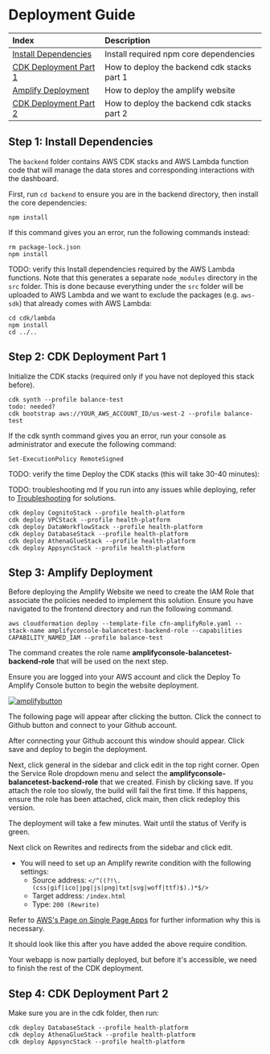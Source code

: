 # Deployment Guide


| Index                                                      | Description                                               |
|:-----------------------------------------------------------|:----------------------------------------------------------| 
| [Install Dependencies](#step-1-install-dependencies)       | Install required npm core dependencies                    |
| [CDK Deployment Part 1](#step-2-cdk-deployment-part-1)                   | How to deploy the backend cdk stacks part 1                     |
| [Amplify Deployment](#step-3-amplify-deployment)                   | How to deploy the amplify website                      |
| [CDK Deployment Part 2](#step-4-cdk-deployment-part-2)                   | How to deploy the backend cdk stacks part 2                     |


## Step 1: Install Dependencies
The `backend` folder contains AWS CDK stacks and AWS Lambda function code that will manage the data stores and corresponding interactions with the dashboard.

First, run `cd backend` to ensure you are in the backend directory, then install the core dependencies:
```
npm install
```

If this command gives you an error, run the following commands instead:
```
rm package-lock.json
npm install
```

TODO: verify this
Install dependencies required by the AWS Lambda functions. Note that this generates a separate `node_modules` directory in the `src` folder. This is done because everything under the `src` folder will be uploaded to AWS Lambda and we want to exclude the packages (e.g. `aws-sdk`) that already comes with AWS Lambda:
```
cd cdk/lambda
npm install
cd ../..
```

## Step 2: CDK Deployment Part 1
Initialize the CDK stacks (required only if you have not deployed this stack before).
```
cdk synth --profile balance-test
todo: needed?
cdk bootstrap aws://YOUR_AWS_ACCOUNT_ID/us-west-2 --profile balance-test
```

If the cdk synth command gives you an error, run your console as administrator and execute the following command: 
```
Set-ExecutionPolicy RemoteSigned
```

TODO: verify the time
Deploy the CDK stacks (this will take 30-40 minutes):

TODO: troubleshooting md
If you run into any issues while deploying, refer to [Troubleshooting](#troubleshooting) for solutions.

```
cdk deploy CognitoStack --profile health-platform
cdk deploy VPCStack --profile health-platform
cdk deploy DataWorkflowStack --profile health-platform
cdk deploy DatabaseStack --profile health-platform
cdk deploy AthenaGlueStack --profile health-platform
cdk deploy AppsyncStack --profile health-platform
```
## Step 3: Amplify Deployment
Before deploying the Amplify Website we need to create the IAM Role that associate the policies needed to implement this solution. Ensure you have navigated to the frontend directory and run the following command.

```
aws cloudformation deploy --template-file cfn-amplifyRole.yaml --stack-name amplifyconsole-balancetest-backend-role --capabilities CAPABILITY_NAMED_IAM --profile balance-test
```

The command creates the role name **amplifyconsole-balancetest-backend-role** that will be used on the next step.

Ensure you are logged into your AWS account and click the Deploy To Amplify Console button to begin the website deployment.

[![amplifybutton](https://oneclick.amplifyapp.com/button.svg)](https://console.aws.amazon.com/amplify/home#/deploy?repo=https://github.com/UBC-CIC/balance-test-dashboard/tree/main)

The following page will appear after clicking the button. Click the connect to Github button and connect to your Github account.

<!-- ![alt text](/docs/images/deployment_guide/amplify_1.PNG) -->

After connecting your Github account this window should appear. Click save and deploy to begin the deployment.

<!-- ![alt text](/docs/images/deployment_guide/amplify_2.PNG) -->

Next, click general in the sidebar and click edit in the top right corner. Open the Service Role dropdown menu and select the **amplifyconsole-balancetest-backend-role** that we created. Finish by clicking save. If you attach the role too slowly, the build will fail the first time. If this happens, ensure the role has been attached, click main, then click redeploy this version.

<!-- ![alt text](/docs/images/deployment_guide/amplify_6.PNG) -->

The deployment will take a few minutes. Wait until the status of Verify is green.

<!-- ![alt text](/docs/images/deployment_guide/amplify_3.PNG) -->

Next click on Rewrites and redirects from the sidebar and click edit.

- You will need to set up an Amplify rewrite condition with the following settings:
    - Source address: ```</^((?!\.(css|gif|ico|jpg|js|png|txt|svg|woff|ttf)$).)*$/>```
    - Target address: ```/index.html```
    - Type: ```200 (Rewrite)```

Refer to [AWS's Page on Single Page Apps](https://docs.aws.amazon.com/amplify/latest/userguide/redirects.html#redirects-for-single-page-web-apps-spa) for further information why this is necessary.

It should look like this after you have added the above require condition.

<!-- ![alt text](/docs/images/deployment_guide/amplify_4.PNG) -->

Your webapp is now partially deployed, but before it's accessible, we need to finish the rest of the CDK deployment.

<!-- ![alt text](/docs/images/deployment_guide/amplify_5.png) -->

## Step 4: CDK Deployment Part 2
Make sure you are in the cdk folder, then run:
```
cdk deploy DatabaseStack --profile health-platform
cdk deploy AthenaGlueStack --profile health-platform
cdk deploy AppsyncStack --profile health-platform
```
